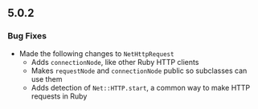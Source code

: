 ## 5.0.2

### Bug Fixes

* Made the following changes to `NetHttpRequest`
  * Adds `connectionNode`, like other Ruby HTTP clients
  * Makes `requestNode` and `connectionNode` public so subclasses can use them
  * Adds detection of `Net::HTTP.start`, a common way to make HTTP requests in Ruby
